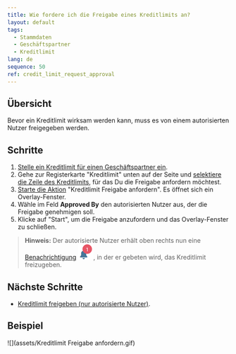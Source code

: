 ```yaml
---
title: Wie fordere ich die Freigabe eines Kreditlimits an?
layout: default
tags:
  - Stammdaten
  - Geschäftspartner
  - Kreditlimit
lang: de
sequence: 50
ref: credit_limit_request_approval
---
```


## Übersicht
Bevor ein Kreditlimit wirksam werden kann, muss es von einem autorisierten Nutzer freigegeben werden.

## Schritte
1. [Stelle ein Kreditlimit für einen Geschäftspartner ein](Kreditlimit_einstellen).
1. Gehe zur Registerkarte "Kreditlimit" unten auf der Seite und [selektiere die Zeile des Kreditlimits](AuswahlBelege), für das Du die Freigabe anfordern möchtest.
1. [Starte die Aktion](AktionStarten) "Kreditlimit Freigabe anfordern". Es öffnet sich ein Overlay-Fenster.
1. Wähle im Feld **Approved By** den autorisierten Nutzer aus, der die Freigabe genehmigen soll.
1. Klicke auf "Start", um die Freigabe anzufordern und das Overlay-Fenster zu schließen.
 >**Hinweis:** Der autorisierte Nutzer erhält oben rechts nun eine [Benachrichtigung](Benachrichtigungsarten) ![](assets/NotificationBell_WebUI.png), in der er gebeten wird, das Kreditlimit freizugeben.

## Nächste Schritte
- [Kreditlimit freigeben (nur autorisierte Nutzer)](Kreditlimit_Freigabe).

## Beispiel
![](assets/Kreditlimit Freigabe anfordern.gif)
